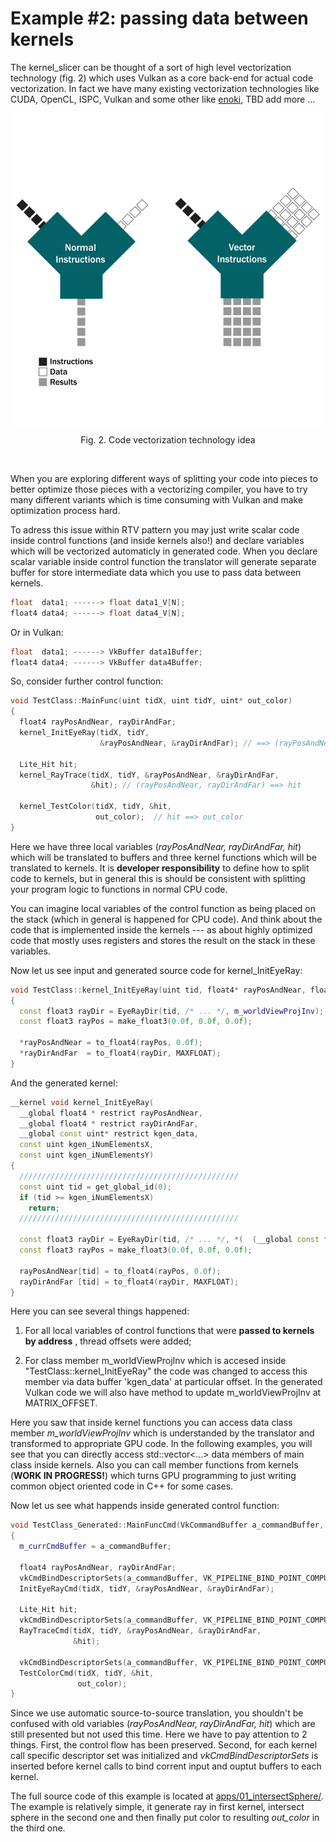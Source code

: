 
# Example #2: passing data between kernels

The kernel_slicer can be thought of a sort of high level vectorization technology (fig. 2) which uses Vulkan as a core back-end for actual code vectorization. In fact we have many existing vectorization technologies like CUDA, OpenCL, ISPC, Vulkan and some other like [enoki](https://github.com/mitsuba-renderer/enoki "structured vectorization and differentiation on modern processor architectures"), TBD add more ...

<p align = "center"><img src="images/vector_inst.png" width = "500" align = "center"></p><p align = "center">Fig. 2. Code vectorization technology idea</p><BR>

When you are exploring different ways of splitting your code into pieces to better optimize those pieces with a vectorizing compiler, you have to try many different variants which is time consuming with Vulkan and make optimization process hard.

To adress this issue within RTV pattern you may just write scalar code inside control functions (and inside kernels also!) and declare variables which will be vectorized automaticly in generated code. When you declare scalar variable inside control function the translator will generate separate buffer for store intermediate data which you use to pass data between kernels.

```cpp
float  data1; ------> float data1_V[N];
float4 data4; ------> float data4_V[N];
```

Or in Vulkan:
```cpp
float  data1; ------> VkBuffer data1Buffer;
float4 data4; ------> VkBuffer data4Buffer;
```

So, consider further control function:

```cpp
void TestClass::MainFunc(uint tidX, uint tidY, uint* out_color)
{
  float4 rayPosAndNear, rayDirAndFar;
  kernel_InitEyeRay(tidX, tidY, 
                    &rayPosAndNear, &rayDirAndFar); // ==> (rayPosAndNear, rayDirAndFar)

  Lite_Hit hit;
  kernel_RayTrace(tidX, tidY, &rayPosAndNear, &rayDirAndFar, 
                  &hit); // (rayPosAndNear, rayDirAndFar) ==> hit
  
  kernel_TestColor(tidX, tidY, &hit, 
                   out_color);  // hit ==> out_color
}
```

Here we have three local variables (*rayPosAndNear, rayDirAndFar, hit*) which will be translated to buffers and three kernel functions which will be translated to kernels. It is **developer responsibility** to define how to split code to kernels, but in general this is should be consistent with splitting your program logic to functions in normal CPU code.

You can imagine local variables of the control function as being placed on the stack (which in general is happened for CPU code). And think about the code that is implemented inside the kernels --- as about highly optimized code that mostly uses registers and stores the result on the stack in these variables.

Now let us see input and generated source code for kernel_InitEyeRay:
```cpp
void TestClass::kernel_InitEyeRay(uint tid, float4* rayPosAndNear, float4* rayDirAndFar)
{
  const float3 rayDir = EyeRayDir(tid, /* ... */, m_worldViewProjInv); 
  const float3 rayPos = make_float3(0.0f, 0.0f, 0.0f);
  
  *rayPosAndNear = to_float4(rayPos, 0.0f);
  *rayDirAndFar  = to_float4(rayDir, MAXFLOAT);
}
```
And the generated kernel:

```cpp
__kernel void kernel_InitEyeRay(
  __global float4 * restrict rayPosAndNear,
  __global float4 * restrict rayDirAndFar,
  __global const uint* restrict kgen_data,
  const uint kgen_iNumElementsX,
  const uint kgen_iNumElementsY)
{
  /////////////////////////////////////////////////
  const uint tid = get_global_id(0);
  if (tid >= kgen_iNumElementsX)
    return;
  /////////////////////////////////////////////////

  const float3 rayDir = EyeRayDir(tid, /* ... */, *(  (__global const float4x4*)(kgen_data+MATRIX_OFFSET)  )); 
  const float3 rayPos = make_float3(0.0f, 0.0f, 0.0f);
  
  rayPosAndNear[tid] = to_float4(rayPos, 0.0f);
  rayDirAndFar [tid] = to_float4(rayDir, MAXFLOAT);
}
```

Here you can see several things happened:

1. For all local variables of control functions that were **passed to kernels by address** , thread offsets were added;

2. For class member m_worldViewProjInv which is accesed inside "TestClass::kernel_InitEyeRay" the code was changed to access this member via data buffer 'kgen_data' at particular offset. In the generated Vulkan code we will also have method to update m_worldViewProjInv at MATRIX_OFFSET.

Here you saw that inside kernel functions you can access data class member *m_worldViewProjInv* which is understanded by the translator and transformed to appropriate GPU code. In the following examples, you will see that you can directly access std::vector<...> data members of main class inside kernels. Also you can call member functions from kernels (**WORK IN PROGRESS!**) which turns GPU programming to just writing common object oriented code in C++ for some cases.

Now let us see what happends inside generated control function:


```cpp
void TestClass_Generated::MainFuncCmd(VkCommandBuffer a_commandBuffer, int tidX, uint tidY, uint* out_color)
{
  m_currCmdBuffer = a_commandBuffer;

  float4 rayPosAndNear, rayDirAndFar;
  vkCmdBindDescriptorSets(a_commandBuffer, VK_PIPELINE_BIND_POINT_COMPUTE, InitEyeRayLayout, 0, 1, &m_allGeneratedDS[0], 0, nullptr);
  InitEyeRayCmd(tidX, tidY, &rayPosAndNear, &rayDirAndFar);

  Lite_Hit hit;
  vkCmdBindDescriptorSets(a_commandBuffer, VK_PIPELINE_BIND_POINT_COMPUTE, RayTraceLayout, 0, 1, &m_allGeneratedDS[1], 0, nullptr);
  RayTraceCmd(tidX, tidY, &rayPosAndNear, &rayDirAndFar, 
              &hit);
  
  vkCmdBindDescriptorSets(a_commandBuffer, VK_PIPELINE_BIND_POINT_COMPUTE, TestColorLayout, 0, 1, &m_allGeneratedDS[2], 0, nullptr);
  TestColorCmd(tidX, tidY, &hit, 
               out_color);
}
```

Since we use automatic source-to-source translation, you shouldn't be confused with old variables (*rayPosAndNear, rayDirAndFar, hit*) which are still presented but not used this time. Here we have to pay attention to 2 things. First, the control flow has been preserved. Second, for each kernel call specific descriptor set was initialized and *vkCmdBindDescriptorSets*  is inserted before kernel calls to bind corrent input and ouptut buffers to each kernel.

The full source code of this example is located at [apps/01_intersectSphere/](apps/01_intersectSphere/). The example is relatively simple, it generate ray in first kernel, intersect sphere in the second one and then finally put color to resulting *out_color* in the third one. 

